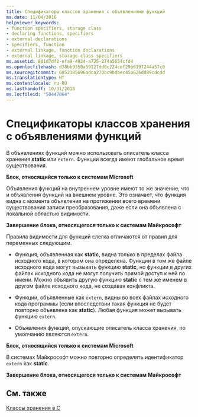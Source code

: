 ```yaml
---
title: Спецификаторы классов хранения с объявлениями функций
ms.date: 11/04/2016
helpviewer_keywords:
- function specifiers, storage class
- declaring functions, specifiers
- external declarations
- specifiers, function
- external linkage, function declarations
- external linkage, storage-class specifiers
ms.assetid: 801d7df2-efa9-4924-a725-274a5654cfd4
ms.openlocfilehash: d38bb9350a59127dd6c224cef29b6197244a57c0
ms.sourcegitcommit: 6052185696adca270bc9bdbec45a626dd89cdcdd
ms.translationtype: HT
ms.contentlocale: ru-RU
ms.lasthandoff: 10/31/2018
ms.locfileid: "50447064"
---
```

# <a name="storage-class-specifiers-with-function-declarations"></a>Спецификаторы классов хранения с объявлениями функций

В объявлениях функций можно использовать описатель класса хранения **static** или `extern`. Функции всегда имеют глобальное время существования.

**Блок, относящийся только к системам Microsoft**

Объявления функций на внутреннем уровне имеют то же значение, что и объявления функций на внешнем уровне. Это означает, что функция видна с момента объявления на протяжении всего времени существования записи преобразования, даже если она объявлена с локальной областью видимости.

**Завершение блока, относящегося только к системам Майкрософт**

Правила видимости для функций слегка отличаются от правил для переменных следующим.

- Функция, объявленная как **static**, видна только в пределах файла исходного кода, в котором она определена. Функции в том же файле исходного кода могут вызывать функцию **static**, но функции в других файлах исходного кода не могут получить прямой доступ к ней по имени. Можно объявить другую функцию **static** с тем же именем в другом файле исходного кода, не создавая конфликта.

- Функции, объявленные как `extern`, видны во всех файлах исходного кода программы (если впоследствии такая функция не будет повторно объявлена как **static**). Любая функция может вызывать функцию `extern`.

- Объявления функций, опускающие описатель класса хранения, по умолчанию являются `extern`.

**Блок, относящийся только к системам Microsoft**

В системах Майкрософт можно повторно определять идентификатор `extern` как **static**.

**Завершение блока, относящегося только к системам Майкрософт**

## <a name="see-also"></a>См. также

[Классы хранения в C](../c-language/c-storage-classes.md)
